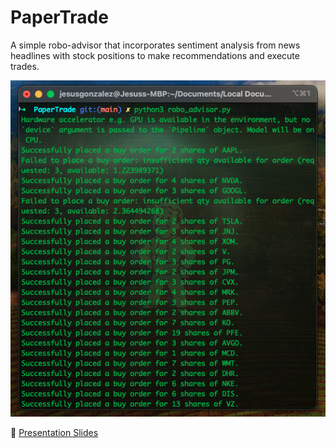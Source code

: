 # PaperTrade

A simple robo-advisor that incorporates sentiment analysis from news headlines with stock positions to make recommendations and execute trades. 

![Robo Advisor at work](notebooks/files/robo_advisor_trading.png)

🤖 [Presentation Slides](https://docs.google.com/presentation/d/1yZM2L5jBCDtRupBxp9c0eHQkyIx3AIo_yMnSMaY1LgI/edit#slide=id.p1)